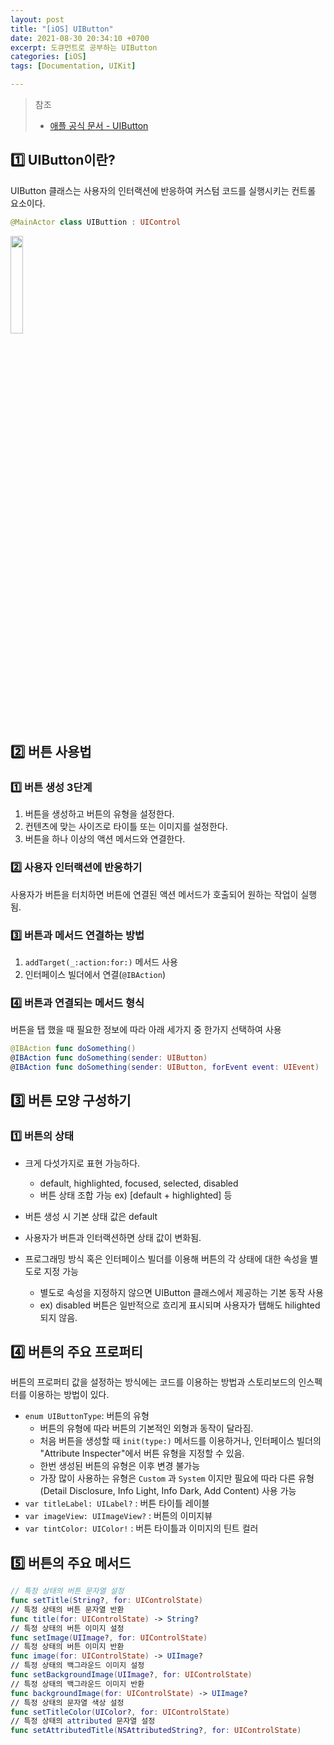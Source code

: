 ```yaml
---
layout: post
title: "[iOS] UIButton"
date: 2021-08-30 20:34:10 +0700
excerpt: 도큐먼트로 공부하는 UIButton
categories: [iOS]
tags: [Documentation, UIKit]

---
```


> 참조
>
> - [애플 공식 문서 - UIButton](https://developer.apple.com/documentation/uikit/uibutton)

## 1️⃣ UIButton이란?

UIButton 클래스는 사용자의 인터랙션에 반응하여 커스텀 코드를 실행시키는 컨트롤 요소이다.

``` swift
@MainActor class UIButtion : UIControl
```

<img src="https://docs-assets.developer.apple.com/published/77caf4ed6d/uibutton_intro_774acff3-5a9e-4e3a-b4cb-52b4eb905165.png" width="20%">

## 2️⃣ 버튼 사용법

### 1️⃣ 버튼 생성 3단계

1. 버튼을 생성하고 버튼의 유형을 설정한다.
2. 컨텐츠에 맞는 사이즈로 타이틀 또는 이미지를 설정한다.
3. 버튼을 하나 이상의 액션 메서드와 연결한다.

### 2️⃣ 사용자 인터랙션에 반응하기

사용자가 버튼을 터치하면 버튼에 연결된 액션 메서드가 호출되어 원하는 작업이 실행됨.

### 3️⃣ 버튼과 메서드 연결하는 방법

1. `addTarget(_:action:for:)` 메서드 사용
2. 인터페이스 빌더에서 연결(`@IBAction`)

### 4️⃣ 버튼과 연결되는 메서드 형식

버튼을 탭 했을 때 필요한 정보에 따라 아래 세가지 중 한가지 선택하여 사용

``` swift
@IBAction func doSomething()
@IBAction func doSomething(sender: UIButton)
@IBAction func doSomething(sender: UIButton, forEvent event: UIEvent)
```



## 3️⃣ 버튼 모양 구성하기


### 1️⃣ 버튼의 상태

- 크게 다섯가지로 표현 가능하다.
  - default, highlighted, focused, selected, disabled
  - 버튼 상태 조합 가능 ex) [default + highlighted] 등

- 버튼 생성 시 기본 상태 값은 default
- 사용자가 버튼과 인터랙션하면 상태 값이 변화됨.
- 프로그래밍 방식 혹은 인터페이스 빌더를 이용해 버튼의 각 상태에 대한 속성을 별도로 지정 가능
  - 별도로 속성을 지정하지 않으면 UIButton 클래스에서 제공하는 기본 동작 사용
  - ex) disabled 버튼은 일반적으로 흐리게 표시되며 사용자가 탭해도 hilighted 되지 않음.



## 4️⃣ 버튼의 주요 프로퍼티

버튼의 프로퍼티 값을 설정하는 방식에는 코드를 이용하는 방법과 스토리보드의 인스펙터를 이용하는 방법이 있다.

- `enum UIButtonType`: 버튼의 유형
  - 버튼의 유형에 따라 버튼의 기본적인 외형과 동작이 달라짐.
  - 처음 버튼을 생성할 때 `init(type:)` 메서드를 이용하거나, 인터페이스 빌더의 "Attribute Inspecter"에서 버튼 유형을 지정할 수 있음.
  - 한번 생성된 버튼의 유형은 이후 변경 불가능
  - 가장 많이 사용하는 유형은 `Custom` 과 `System` 이지만 필요에 따라 다른 유형(Detail Disclosure, Info Light, Info Dark, Add Content) 사용 가능
- `var titleLabel: UILabel?` : 버튼 타이틀 레이블
- `var imageView: UIImageView?` : 버튼의 이미지뷰
- `var tintColor: UIColor!` : 버튼 타이틀과 이미지의 틴트 컬러



## 5️⃣ 버튼의 주요 메서드

``` swift
// 특정 상태의 버튼 문자열 설정
func setTitle(String?, for: UIControlState)
// 특정 상태의 버튼 문자열 반환
func title(for: UIControlState) -> String?
// 특정 상태의 버튼 이미지 설정
func setImage(UIImage?, for: UIControlState)
// 특정 상태의 버튼 이미지 반환
func image(for: UIControlState) -> UIImage?
// 특정 상태의 백그라운드 이미지 설정
func setBackgroundImage(UIImage?, for: UIControlState)
// 특정 상태의 백그라운드 이미지 반환
func backgroundImage(for: UIControlState) -> UIImage?
// 특정 상태의 문자열 색상 설정
func setTitleColor(UIColor?, for: UIControlState)
// 특정 상태의 attributed 문자열 설정
func setAttributedTitle(NSAttributedString?, for: UIControlState)
```


